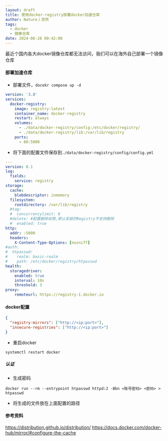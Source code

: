 ```yaml
---
layout: draft
title: 使用docker-registry部署docker加速仓库
author: Nature丿灵然
tags:
  - docker
  - 镜像仓库
date: 2024-06-26 00:42:00
---
```

最近个国内各大docker镜像仓库都无法访问，我们可以在海外自己部署一个镜像仓库

<!--more-->

#### 部署加速仓库

- 部署文件，`docekr compose up -d`

```yaml
version: '3.8'
services:
  docker-registry:
    image: registry:latest
    container_name: docker-registry
    restart: always
    volumes:
      - ./data/docker-registry/config:/etc/docker/registry/
      - ./data/docker-registry/lib:/var/lib/registry
    ports:
      - 80:5000
```

- 将下面的配置文件保存到`./data/docker-registry/config/config.yml`

```yaml
---
version: 0.1
log:
  fields:
    service: registry
storage:
  cache:
    blobdescriptor: inmemory
  filesystem:
    rootdirectory: /var/lib/registry
  #tag:
  #  concurrencylimit: 8
  #delete: #配置删除权限,默认安装的Registry不支持删除
  #  enabled: true
http:
  addr: :5000
  headers:
    X-Content-Type-Options: [nosniff]
#auth:
#  htpasswd:
#    realm: basic-realm
#    path: /etc/docker/registry/htpasswd
health:
  storagedriver:
    enabled: true
    interval: 10s
    threshold: 3
proxy:
    remoteurl: https://registry-1.docker.io
```

#### docker配置

```json
{
  "registry-mirrors": ["http://<ip:port>"],
  "insecure-registries": ["http://<ip:port>"]
}
```

- 重启docker

```shell
systemctl restart docker
```

##### 认证

- 生成密码

```shell
docker run --rm --entrypoint htpasswd httpd:2 -Bbn <账号密码> <密码> > htpasswd
```

- 将生成的文件放在上面配置的路径

#### 参考资料

<https://distribution.github.io/distribution/>
<https://docs.docker.com/docker-hub/mirror/#configure-the-cache>
